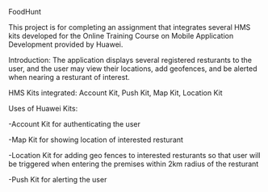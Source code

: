 FoodHunt

This project is for completing an assignment that integrates several HMS kits developed for the Online Training Course on Mobile Application Development provided by Huawei.

Introduction: The application displays several registered resturants to the user, and the user may view their locations, add geofences, and be alerted when nearing a resturant of interest.

HMS Kits integrated: Account Kit, Push Kit, Map Kit, Location Kit

Uses of Huawei Kits:

-Account Kit for authenticating the user

-Map Kit for showing location of interested resturant

-Location Kit for adding geo fences to interested resturants so that user will be triggered when entering the premises within 2km radius of the resturant

-Push Kit for alerting the user
